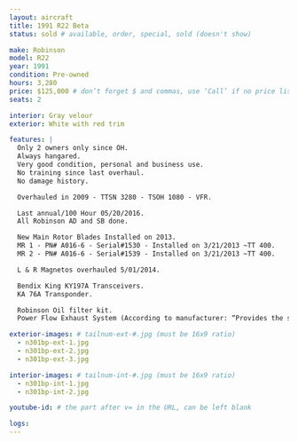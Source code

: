 ```yaml
---
layout: aircraft
title: 1991 R22 Beta
status: sold # available, order, special, sold (doesn't show)

make: Robinson
model: R22
year: 1991
condition: Pre-owned
hours: 3,280
price: $125,000 # don’t forget $ and commas, use ‘Call’ if no price listed
seats: 2

interior: Gray velour
exterior: White with red trim

features: |
  Only 2 owners only since OH.
  Always hangared.
  Very good condition, personal and business use.
  No training since last overhaul.
  No damage history.

  Overhauled in 2009 - TTSN 3280 - TSOH 1080 - VFR.

  Last annual/100 Hour 05/20/2016.
  All Robinson AD and SB done.

  New Main Rotor Blades Installed on 2013.
  MR 1 - PN# A016-6 - Serial#1530 - Installed on 3/21/2013 ~TT 400.
  MR 2 - PN# A016-6 - Serial#1539 - Installed on 3/21/2013 ~TT 400.

  L & R Magnetos overhauled 5/01/2014.

  Bendix King KY197A Transceivers.
  KA 76A Transponder.

  Robinson Oil filter kit.
  Power Flow Exhaust System (According to manufacturer: “Provides the same performance benefits as a Beta II”. "8 knots faster at the same manifold pressure”. "200 – 300 foot per minute increase in climb”. "You can even lower fuel burn by up to 15% at your current airspeed”.) STC'd.

exterior-images: # tailnum-ext-#.jpg (must be 16x9 ratio)
  - n301bp-ext-1.jpg
  - n301bp-ext-2.jpg
  - n301bp-ext-3.jpg

interior-images: # tailnum-int-#.jpg (must be 16x9 ratio)
  - n301bp-int-1.jpg
  - n301bp-int-2.jpg

youtube-id: # the part after v= in the URL, can be left blank

logs:
---
```

